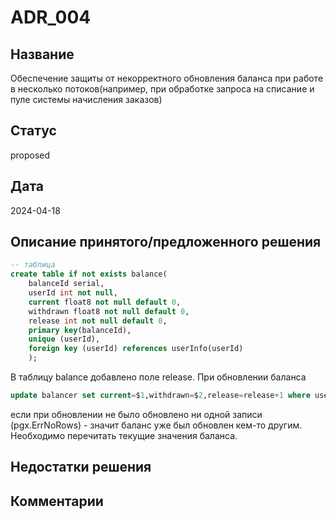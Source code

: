 # ADR_004

## Название
Обеспечение защиты от некорректного обновления баланса при работе в несколько потоков(например, при обработке запроса на списание и пуле системы начисления заказов)

## Статус
proposed

## Дата
2024-04-18

## Описание принятого/предложенного решения
```sql
-- таблица
create table if not exists balance(
    balanceId serial,
	userId int not null,
    current float8 not null default 0,
    withdrawn float8 not null default 0,
  	release int not null default 0,
	primary key(balanceId),
	unique (userId),
	foreign key (userId) references userInfo(userId)
	);
```
В таблицу balance добавлено поле release. При обновлении баланса 
```sql
update balancer set current=$1,withdrawn=$2,release=release+1 where userId=$3 and release=$3 returning balanceId
```
если при обновлении не было обновлено ни одной записи (pgx.ErrNoRows) - значит баланс уже был обновлен кем-то другим.
Необходимо перечитать текущие значения баланса.


## Недостатки решения


## Комментарии

